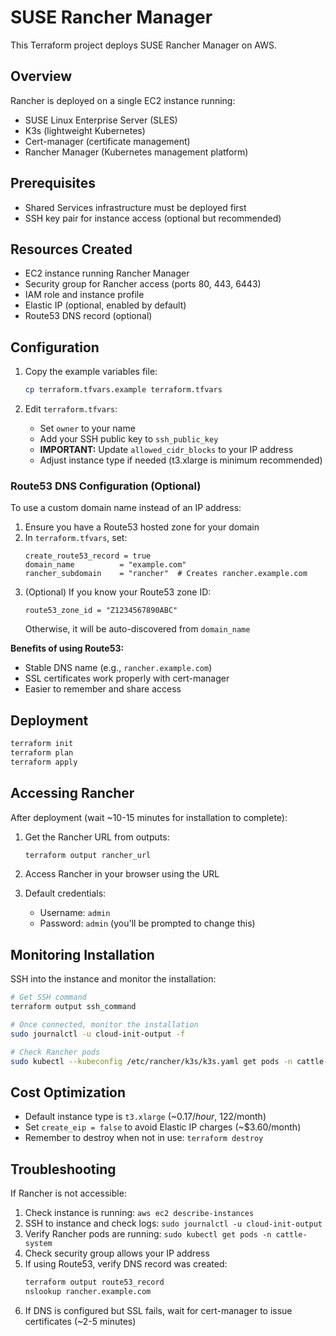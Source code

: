 # SUSE Rancher Manager

This Terraform project deploys SUSE Rancher Manager on AWS.

## Overview

Rancher is deployed on a single EC2 instance running:
- SUSE Linux Enterprise Server (SLES)
- K3s (lightweight Kubernetes)
- Cert-manager (certificate management)
- Rancher Manager (Kubernetes management platform)

## Prerequisites

- Shared Services infrastructure must be deployed first
- SSH key pair for instance access (optional but recommended)

## Resources Created

- EC2 instance running Rancher Manager
- Security group for Rancher access (ports 80, 443, 6443)
- IAM role and instance profile
- Elastic IP (optional, enabled by default)
- Route53 DNS record (optional)

## Configuration

1. Copy the example variables file:
   ```bash
   cp terraform.tfvars.example terraform.tfvars
   ```

2. Edit `terraform.tfvars`:
   - Set `owner` to your name
   - Add your SSH public key to `ssh_public_key`
   - **IMPORTANT:** Update `allowed_cidr_blocks` to your IP address
   - Adjust instance type if needed (t3.xlarge is minimum recommended)

### Route53 DNS Configuration (Optional)

To use a custom domain name instead of an IP address:

1. Ensure you have a Route53 hosted zone for your domain
2. In `terraform.tfvars`, set:
   ```hcl
   create_route53_record = true
   domain_name          = "example.com"
   rancher_subdomain    = "rancher"  # Creates rancher.example.com
   ```
3. (Optional) If you know your Route53 zone ID:
   ```hcl
   route53_zone_id = "Z1234567890ABC"
   ```
   Otherwise, it will be auto-discovered from `domain_name`

**Benefits of using Route53:**
- Stable DNS name (e.g., `rancher.example.com`)
- SSL certificates work properly with cert-manager
- Easier to remember and share access

## Deployment

```bash
terraform init
terraform plan
terraform apply
```

## Accessing Rancher

After deployment (wait ~10-15 minutes for installation to complete):

1. Get the Rancher URL from outputs:
   ```bash
   terraform output rancher_url
   ```

2. Access Rancher in your browser using the URL

3. Default credentials:
   - Username: `admin`
   - Password: `admin` (you'll be prompted to change this)

## Monitoring Installation

SSH into the instance and monitor the installation:

```bash
# Get SSH command
terraform output ssh_command

# Once connected, monitor the installation
sudo journalctl -u cloud-init-output -f

# Check Rancher pods
sudo kubectl --kubeconfig /etc/rancher/k3s/k3s.yaml get pods -n cattle-system
```

## Cost Optimization

- Default instance type is `t3.xlarge` (~$0.17/hour, ~$122/month)
- Set `create_eip = false` to avoid Elastic IP charges (~$3.60/month)
- Remember to destroy when not in use: `terraform destroy`

## Troubleshooting

If Rancher is not accessible:
1. Check instance is running: `aws ec2 describe-instances`
2. SSH to instance and check logs: `sudo journalctl -u cloud-init-output`
3. Verify Rancher pods are running: `sudo kubectl get pods -n cattle-system`
4. Check security group allows your IP address
5. If using Route53, verify DNS record was created:
   ```bash
   terraform output route53_record
   nslookup rancher.example.com
   ```
6. If DNS is configured but SSL fails, wait for cert-manager to issue certificates (~2-5 minutes)
